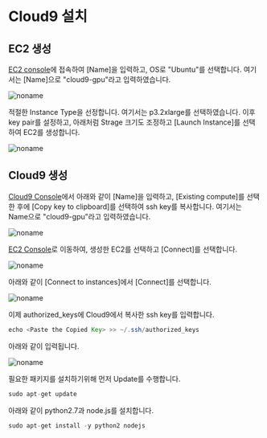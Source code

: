 # Cloud9 설치

## EC2 생성 

[EC2 console](https://ap-northeast-2.console.aws.amazon.com/ec2/home?region=ap-northeast-2#LaunchInstances:)에 접속하여 [Name]을 입력하고, OS로 "Ubuntu"를 선택합니다. 여기서는 [Name]으로 "cloud9-gpu"라고 입력하였습니다. 

![noname](https://user-images.githubusercontent.com/52392004/216653942-3f7ce41e-931d-4a60-8672-33e723b30a8f.png)

적절한 Instance Type을 선정합니다. 여기서는 p3.2xlarge를 선택하였습니다. 이후 key pair를 설정하고, 아래처럼 Strage 크기도 조정하고 [Launch Instance]를 선택하여 EC2를 생성합니다. 

![noname](https://user-images.githubusercontent.com/52392004/216655203-0ead79d8-0c6d-422c-ae10-a952f3efc420.png)

## Cloud9 생성

[Cloud9 Console](https://ap-northeast-2.console.aws.amazon.com/cloud9control/home?region=ap-northeast-2#/create)에서 아래와 같이 [Name]을 입력하고, [Existing compute]를 선택한 후에 [Copy key to clipboard]를 선택하여 ssh key를 복사합니다. 여기서는 Name으로 "cloud9-gpu"라고 입력하였습니다. 

![noname](https://user-images.githubusercontent.com/52392004/216656333-24d9347a-8564-4018-93ec-0e38a0e7ade2.png)

[EC2 Console](https://ap-northeast-2.console.aws.amazon.com/ec2/home?region=ap-northeast-2#Instances:)로 이동하여, 생성한 EC2를 선택하고 [Connect]를 선택합니다. 

![noname](https://user-images.githubusercontent.com/52392004/216657296-77e8b81a-d287-4a50-ae17-8137c845bdbe.png)

아래와 같이 [Connect to instances]에서 [Connect]를 선택합니다. 

![noname](https://user-images.githubusercontent.com/52392004/216657819-4fd9629b-a000-4d1b-a602-ef6971a698ed.png)

이제 authorized_keys에 Cloud9에서 복사한 ssh key를 입력합니다. 

```java
echo <Paste the Copied Key> >> ~/.ssh/authorized_keys
```

아래와 같이 입력됩니다. 

![noname](https://user-images.githubusercontent.com/52392004/216660260-e01667b7-1c5c-41db-8539-ff5b9ac8d6ea.png)


필요한 패키지를 설치하기위해 먼저 Update를 수행합니다. 

```java
sudo apt-get update
```

아래와 같이 python2.7과 node.js를 설치합니다.

```java
sudo apt-get install -y python2 nodejs
```







